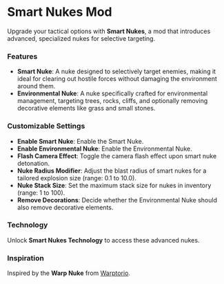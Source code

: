 # Smart Nukes Mod

Upgrade your tactical options with **Smart Nukes**, a mod that introduces advanced, specialized nukes for selective targeting.

### Features

- **Smart Nuke**: A nuke designed to selectively target enemies, making it ideal for clearing out hostile forces without damaging the environment around them.
- **Environmental Nuke**: A nuke specifically crafted for environmental management, targeting trees, rocks, cliffs, and optionally removing decorative elements like grass and small stones.

### Customizable Settings

- **Enable Smart Nuke**: Enable the Smart Nuke.
- **Enable Environmental Nuke**: Enable the Environmental Nuke.
- **Flash Camera Effect**: Toggle the camera flash effect upon smart nuke detonation.
- **Nuke Radius Modifier**: Adjust the blast radius of smart nukes for a tailored explosion size (range: 0.1 to 10.0).
- **Nuke Stack Size**: Set the maximum stack size for nukes in inventory (range: 1 to 100).
- **Remove Decorations**: Decide whether the Environmental Nuke should also remove decorative elements.

### Technology

Unlock **Smart Nukes Technology** to access these advanced nukes.

### Inspiration

Inspired by the **Warp Nuke** from [Warptorio](https://mods.factorio.com/mod/warptorio2).
